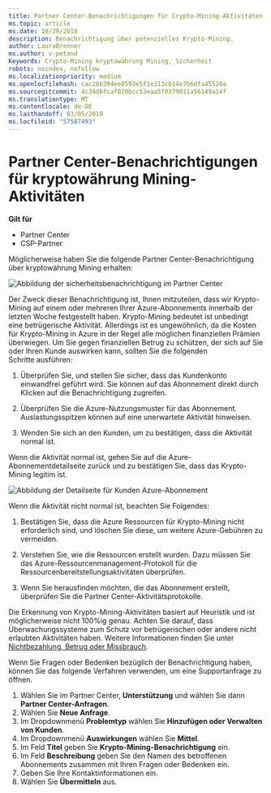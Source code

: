 ```yaml
---
title: Partner Center-Benachrichtigungen für Crypto-Mining-Aktivitäten | Partner Center
ms.topic: article
ms.date: 10/29/2018
description: Benachrichtigung über potenzielles Krypto-Mining.
author: LauraBrenner
ms.author: v-petand
Keywords: Crypto-Mining kryptowährung Mining, Sicherheit
robots: noindex, nofollow
ms.localizationpriority: medium
ms.openlocfilehash: cac28b394ee0593e5f1e313cb14e7b6dfa45520a
ms.sourcegitcommit: 4c34d6fcaf020bcc53eaa5f0379011a56149a14f
ms.translationtype: MT
ms.contentlocale: de-DE
ms.lasthandoff: 03/05/2019
ms.locfileid: "57587493"
---
```

# <a name="partner-center-notification-for-cryptocurrency-mining-activity"></a>Partner Center-Benachrichtigungen für kryptowährung Mining-Aktivitäten

**Gilt für**

-  Partner Center
-  CSP-Partner

Möglicherweise haben Sie die folgende Partner Center-Benachrichtigung über kryptowährung Mining erhalten:
 
![Abbildung der sicherheitsbenachrichtigung im Partner Center](images/crypto1.png)

Der Zweck dieser Benachrichtigung ist, Ihnen mitzuteilen, dass wir Krypto-Mining auf einem oder mehreren Ihrer Azure-Abonnements innerhalb der letzten Woche festgestellt haben. Krypto-Mining bedeutet ist unbedingt eine betrügerische Aktivität. Allerdings ist es ungewöhnlich, da die Kosten für Krypto-Mining in Azure in der Regel alle möglichen finanziellen Prämien überwiegen. Um Sie gegen finanziellen Betrug zu schützen, der sich auf Sie oder Ihren Kunde auswirken kann, sollten Sie die folgenden Schritte ausführen:

1.  Überprüfen Sie, und stellen Sie sicher, dass das Kundenkonto einwandfrei geführt wird. Sie können auf das Abonnement direkt durch Klicken auf die Benachrichtigung zugreifen.

2.  Überprüfen Sie die Azure-Nutzungsmuster für das Abonnement. Auslastungsspitzen können auf eine unerwartete Aktivität hinweisen.

3.  Wenden Sie sich an den Kunden, um zu bestätigen, dass die Aktivität normal ist.

Wenn die Aktivität normal ist, gehen Sie auf die Azure-Abonnementdetailseite zurück und zu bestätigen Sie, dass das Krypto-Mining legitim ist. 


![Abbildung der Detailseite für Kunden Azure-Abonnement](images/crypto2.png)

Wenn die Aktivität nicht normal ist, beachten Sie Folgendes:

1.  Bestätigen Sie, dass die Azure Ressourcen für Krypto-Mining nicht erforderlich sind, und löschen Sie diese, um weitere Azure-Gebühren zu vermeiden.

2.  Verstehen Sie, wie die Ressourcen erstellt wurden. Dazu müssen Sie das Azure-Ressourcenmanagement-Protokoll für die Ressourcenbereitstellungsaktivitäten überprüfen.

3.  Wenn Sie herausfinden möchten, die das Abonnement erstellt, überprüfen Sie die Partner Center-Aktivitätsprotokolle.

Die Erkennung von Krypto-Mining-Aktivitäten basiert auf Heuristik und ist möglicherweise nicht 100%ig genau. Achten Sie darauf, dass Überwachungssysteme zum Schutz vor betrügerischen oder andere nicht erlaubten Aktivitäten haben. Weitere Informationen finden Sie unter [Nichtbezahlung, Betrug oder Missbrauch](https://docs.microsoft.com/partner-center/non-payment--fraud--or-misuse).

Wenn Sie Fragen oder Bedenken bezüglich der Benachrichtigung haben, können Sie das folgende Verfahren verwenden, um eine Supportanfrage zu öffnen.

1.  Wählen Sie im Partner Center, **Unterstützung** und wählen Sie dann **Partner Center-Anfragen**.
3.  Wählen Sie **Neue Anfrage**. 
4.  Im Dropdownmenü **Problemtyp** wählen Sie **Hinzufügen oder Verwalten von Kunden**.
5.  Im Dropdownmenü **Auswirkungen** wählen Sie **Mittel**.
6.  Im Feld **Titel** geben Sie **Krypto-Mining-Benachrichtigung** ein.
7.  Im Feld **Beschreibung** geben Sie den Namen des betroffenen Abonnements zusammen mit Ihren Fragen oder Bedenken ein. 
8.  Geben Sie Ihre Kontaktinformationen ein.
9.  Wählen Sie **Übermitteln** aus.



